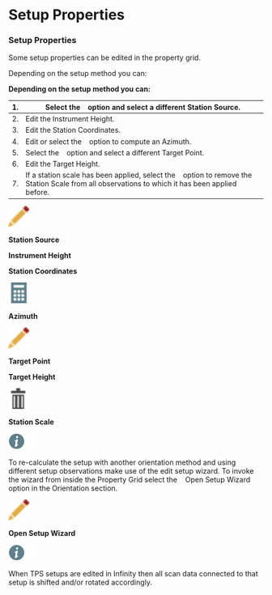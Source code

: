 # Setup Properties

### Setup Properties

Some setup properties can be edited in the property grid.

Depending on the setup method you can:

**Depending on the setup method you can:**

| 1. | Select the    option and select a different Station Source. |
| --- | --- |
| 2. | Edit the Instrument Height. |
| 3. | Edit the Station Coordinates. |
| 4. | Edit or select the    option to compute an Azimuth. |
| 5. | Select the    option and select a different Target Point. |
| 6. | Edit the Target Height. |
| 7. | If a station scale has been applied, select the    option to remove the Station Scale from all observations to which it has been applied before. |

![Image](graphics/00467046.jpg)

**Station Source**

**Instrument Height**

**Station Coordinates**

![Image](graphics/00466016.jpg)

**Azimuth**

![Image](graphics/00467046.jpg)

**Target Point**

**Target Height**

![Image](graphics/00466559.jpg)

**Station Scale**

![Image](./data/icons/note.gif)

To re-calculate the setup with another orientation method and using different setup observations make use of the edit setup wizard. To invoke the wizard from inside the Property Grid select the    Open Setup Wizard option in the Orientation section.

![Image](graphics/00467046.jpg)

**Open Setup Wizard**

![Image](./data/icons/note.gif)

When TPS setups are edited in Infinity then all scan data connected to that setup is shifted and/or rotated accordingly.

